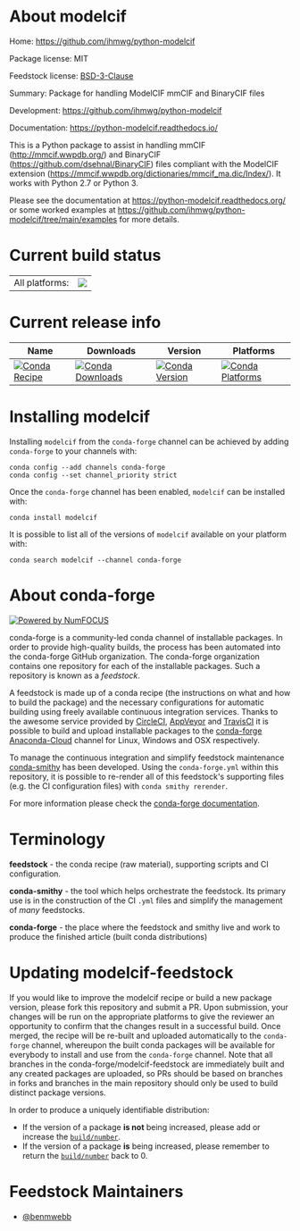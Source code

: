 About modelcif
==============

Home: https://github.com/ihmwg/python-modelcif

Package license: MIT

Feedstock license: [BSD-3-Clause](https://github.com/conda-forge/modelcif-feedstock/blob/master/LICENSE.txt)

Summary: Package for handling ModelCIF mmCIF and BinaryCIF files

Development: https://github.com/ihmwg/python-modelcif

Documentation: https://python-modelcif.readthedocs.io/

This is a Python package to assist in handling mmCIF
(http://mmcif.wwpdb.org/) and BinaryCIF
(https://github.com/dsehnal/BinaryCIF) files compliant with the
ModelCIF extension
(https://mmcif.wwpdb.org/dictionaries/mmcif_ma.dic/Index/).
It works with Python 2.7 or Python 3.

Please see the documentation at https://python-modelcif.readthedocs.org/
or some worked examples at
https://github.com/ihmwg/python-modelcif/tree/main/examples
for more details.


Current build status
====================


<table><tr><td>All platforms:</td>
    <td>
      <a href="https://dev.azure.com/conda-forge/feedstock-builds/_build/latest?definitionId=15186&branchName=master">
        <img src="https://dev.azure.com/conda-forge/feedstock-builds/_apis/build/status/modelcif-feedstock?branchName=master">
      </a>
    </td>
  </tr>
</table>

Current release info
====================

| Name | Downloads | Version | Platforms |
| --- | --- | --- | --- |
| [![Conda Recipe](https://img.shields.io/badge/recipe-modelcif-green.svg)](https://anaconda.org/conda-forge/modelcif) | [![Conda Downloads](https://img.shields.io/conda/dn/conda-forge/modelcif.svg)](https://anaconda.org/conda-forge/modelcif) | [![Conda Version](https://img.shields.io/conda/vn/conda-forge/modelcif.svg)](https://anaconda.org/conda-forge/modelcif) | [![Conda Platforms](https://img.shields.io/conda/pn/conda-forge/modelcif.svg)](https://anaconda.org/conda-forge/modelcif) |

Installing modelcif
===================

Installing `modelcif` from the `conda-forge` channel can be achieved by adding `conda-forge` to your channels with:

```
conda config --add channels conda-forge
conda config --set channel_priority strict
```

Once the `conda-forge` channel has been enabled, `modelcif` can be installed with:

```
conda install modelcif
```

It is possible to list all of the versions of `modelcif` available on your platform with:

```
conda search modelcif --channel conda-forge
```


About conda-forge
=================

[![Powered by
NumFOCUS](https://img.shields.io/badge/powered%20by-NumFOCUS-orange.svg?style=flat&colorA=E1523D&colorB=007D8A)](https://numfocus.org)

conda-forge is a community-led conda channel of installable packages.
In order to provide high-quality builds, the process has been automated into the
conda-forge GitHub organization. The conda-forge organization contains one repository
for each of the installable packages. Such a repository is known as a *feedstock*.

A feedstock is made up of a conda recipe (the instructions on what and how to build
the package) and the necessary configurations for automatic building using freely
available continuous integration services. Thanks to the awesome service provided by
[CircleCI](https://circleci.com/), [AppVeyor](https://www.appveyor.com/)
and [TravisCI](https://travis-ci.com/) it is possible to build and upload installable
packages to the [conda-forge](https://anaconda.org/conda-forge)
[Anaconda-Cloud](https://anaconda.org/) channel for Linux, Windows and OSX respectively.

To manage the continuous integration and simplify feedstock maintenance
[conda-smithy](https://github.com/conda-forge/conda-smithy) has been developed.
Using the ``conda-forge.yml`` within this repository, it is possible to re-render all of
this feedstock's supporting files (e.g. the CI configuration files) with ``conda smithy rerender``.

For more information please check the [conda-forge documentation](https://conda-forge.org/docs/).

Terminology
===========

**feedstock** - the conda recipe (raw material), supporting scripts and CI configuration.

**conda-smithy** - the tool which helps orchestrate the feedstock.
                   Its primary use is in the construction of the CI ``.yml`` files
                   and simplify the management of *many* feedstocks.

**conda-forge** - the place where the feedstock and smithy live and work to
                  produce the finished article (built conda distributions)


Updating modelcif-feedstock
===========================

If you would like to improve the modelcif recipe or build a new
package version, please fork this repository and submit a PR. Upon submission,
your changes will be run on the appropriate platforms to give the reviewer an
opportunity to confirm that the changes result in a successful build. Once
merged, the recipe will be re-built and uploaded automatically to the
`conda-forge` channel, whereupon the built conda packages will be available for
everybody to install and use from the `conda-forge` channel.
Note that all branches in the conda-forge/modelcif-feedstock are
immediately built and any created packages are uploaded, so PRs should be based
on branches in forks and branches in the main repository should only be used to
build distinct package versions.

In order to produce a uniquely identifiable distribution:
 * If the version of a package **is not** being increased, please add or increase
   the [``build/number``](https://docs.conda.io/projects/conda-build/en/latest/resources/define-metadata.html#build-number-and-string).
 * If the version of a package **is** being increased, please remember to return
   the [``build/number``](https://docs.conda.io/projects/conda-build/en/latest/resources/define-metadata.html#build-number-and-string)
   back to 0.

Feedstock Maintainers
=====================

* [@benmwebb](https://github.com/benmwebb/)

